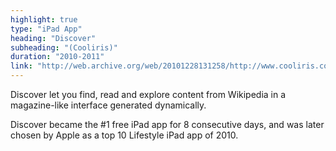 ```yaml
---
highlight: true
type: "iPad App"
heading: "Discover"
subheading: "(Cooliris)"
duration: "2010-2011"
link: "http://web.archive.org/web/20101228131258/http://www.cooliris.com/ipad/discover"
---
```


Discover let you find, read and explore content from Wikipedia in a magazine-like interface generated dynamically.

Discover became the #1 free iPad app for 8 consecutive days, and was later chosen by Apple as a top 10 Lifestyle iPad app of 2010.
